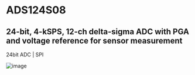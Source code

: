 # ADS124S08

## 24-bit, 4-kSPS, 12-ch delta-sigma ADC with PGA and voltage reference for sensor measurement

24bit ADC | SPI

![image](https://user-images.githubusercontent.com/28555587/93339717-8b348f00-f849-11ea-8baa-f572e47056fe.png)

